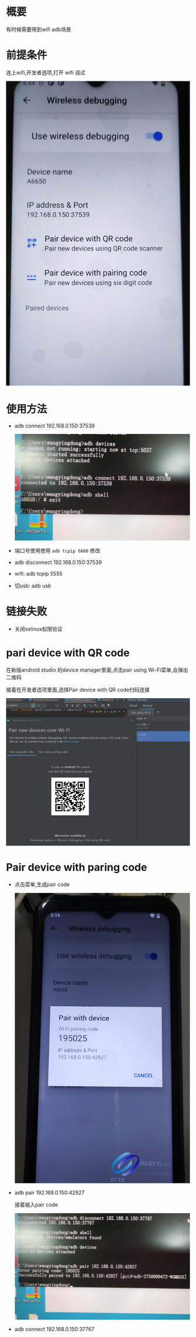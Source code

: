 # 概要

有时候需要用到wifi adb场景

# 前提条件

连上wifi,开发者选项,打开 wifi 调试

![0006_0001](images/0006_0001.jpg)

# 使用方法

* adb connect 192.168.0.150:37539

    ![0006_0002](images/0006_0002.jpg)

* 端口号使用使用 ``adb tcpip 6666`` 修改

* adb disconnect 192.168.0.150:37539

* wifi: adb tcpip 5555

* 切usb: adb usb

# 链接失败

* 关闭selinux权限验证

# pari device with QR code

在新版android studio 的device manager里面,点击pair using Wi-Fi菜单,会弹出二维码

接着在开发者选项里面,选择Pair device with QR code扫码连接

![0006_0003](images/0006_0003.png)

# Pair device with paring code

* 点击菜单,生成pair code

    ![0006_0004](images/0006_0004.jpg)

* adb pair 192.168.0.150:42927

    接着输入pair code

    ![0006_0005](images/0006_0005.jpg)

* adb connect 192.168.0.150:37767